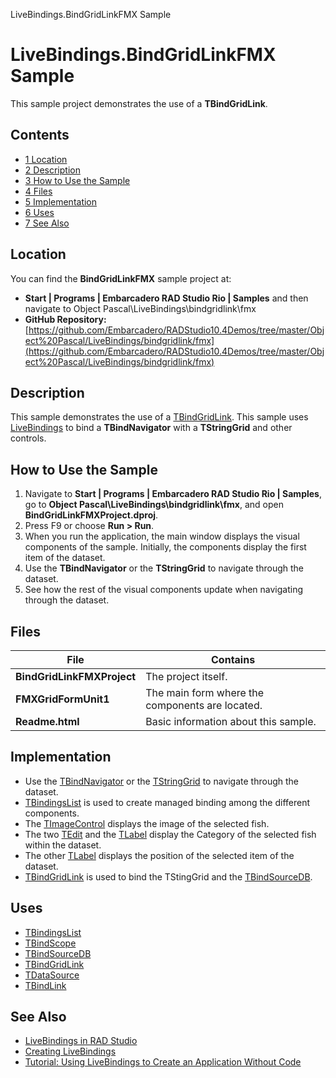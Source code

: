 LiveBindings.BindGridLinkFMX Sample[]()
# LiveBindings.BindGridLinkFMX Sample 


This sample project demonstrates the use of a **TBindGridLink**.
## Contents



* [1 Location](#Location)
* [2 Description](#Description)
* [3 How to Use the Sample](#How_to_Use_the_Sample)
* [4 Files](#Files)
* [5 Implementation](#Implementation)
* [6 Uses](#Uses)
* [7 See Also](#See_Also)


## Location 

You can find the **BindGridLinkFMX** sample project at:
* **Start | Programs | Embarcadero RAD Studio Rio | Samples** and then navigate to Object Pascal\LiveBindings\bindgridlink\fmx
* **GitHub Repository:**[https://github.com/Embarcadero/RADStudio10.4Demos/tree/master/Object%20Pascal/LiveBindings/bindgridlink/fmx](https://github.com/Embarcadero/RADStudio10.4Demos/tree/master/Object%20Pascal/LiveBindings/bindgridlink/fmx)

## Description 

This sample demonstrates the use of a [TBindGridLink](http://docwiki.embarcadero.com/Libraries/en/Data.Bind.Components.TBindGridLink). This sample uses [LiveBindings](http://docwiki.embarcadero.com/RADStudio/en/LiveBindings_in_RAD_Studio) to bind a **TBindNavigator** with a **TStringGrid** and other controls.
## How to Use the Sample 


1.  Navigate to **Start | Programs | Embarcadero RAD Studio Rio | Samples**, go to **Object Pascal\LiveBindings\bindgridlink\fmx**, and open **BindGridLinkFMXProject.dproj**.
2.  Press F9 or choose **Run > Run**.
3.  When you run the application, the main window displays the visual components of the sample. Initially, the components display the first item of the dataset.
4.  Use the **TBindNavigator** or the **TStringGrid** to navigate through the dataset.
5.  See how the rest of the visual components update when navigating through the dataset.

## Files 



|**File**                  |**Contains**                                   |
|--------------------------|-----------------------------------------------|
|**BindGridLinkFMXProject**|The project itself.                            |
|**FMXGridFormUnit1**      |The main form where the components are located.|
|**Readme.html**           |Basic information about this sample.           |


## Implementation 


*  Use the [TBindNavigator](http://docwiki.embarcadero.com/Libraries/en/Fmx.Bind.Navigator.TBindNavigator) or the [TStringGrid](http://docwiki.embarcadero.com/Libraries/en/FMX.Grid.TStringGrid) to navigate through the dataset.
* [TBindingsList](http://docwiki.embarcadero.com/Libraries/en/Data.Bind.Components.TBindingsList) is used to create managed binding among the different components.
*  The [TImageControl](http://docwiki.embarcadero.com/Libraries/en/FMX.StdCtrls.TImageControl) displays the image of the selected fish.
*  The two [TEdit](http://docwiki.embarcadero.com/Libraries/en/FMX.Edit.TEdit) and the [TLabel](http://docwiki.embarcadero.com/Libraries/en/FMX.StdCtrls.TLabel) display the Category of the selected fish within the dataset.
*  The other [TLabel](http://docwiki.embarcadero.com/Libraries/en/FMX.StdCtrls.TLabel) displays the position of the selected item of the dataset.
* [TBindGridLink](http://docwiki.embarcadero.com/Libraries/en/Data.Bind.Components.TBindGridLink) is used to bind the TStingGrid and the [TBindSourceDB](http://docwiki.embarcadero.com/Libraries/en/Data.Bind.DBScope.TBindSourceDB).

## Uses 


* [TBindingsList](http://docwiki.embarcadero.com/Libraries/en/Data.Bind.Components.TBindingsList)
* [TBindScope](http://docwiki.embarcadero.com/Libraries/en/Data.Bind.Components.TBindScope)
* [TBindSourceDB](http://docwiki.embarcadero.com/Libraries/en/Data.Bind.DBScope.TBindSourceDB)
* [TBindGridLink](http://docwiki.embarcadero.com/Libraries/en/Data.Bind.Components.TBindGridLink)
* [TDataSource](http://docwiki.embarcadero.com/Libraries/en/Data.DB.TDataSource)
* [TBindLink](http://docwiki.embarcadero.com/Libraries/en/Data.Bind.Components.TBindLink)

## See Also 


* [LiveBindings in RAD Studio](http://docwiki.embarcadero.com/RADStudio/en/LiveBindings_in_RAD_Studio)
* [Creating LiveBindings](http://docwiki.embarcadero.com/RADStudio/en/Creating_LiveBindings)
* [Tutorial: Using LiveBindings to Create an Application Without Code](http://docwiki.embarcadero.com/RADStudio/en/Tutorial:_Using_LiveBindings_to_Create_an_Application_Without_Code)





